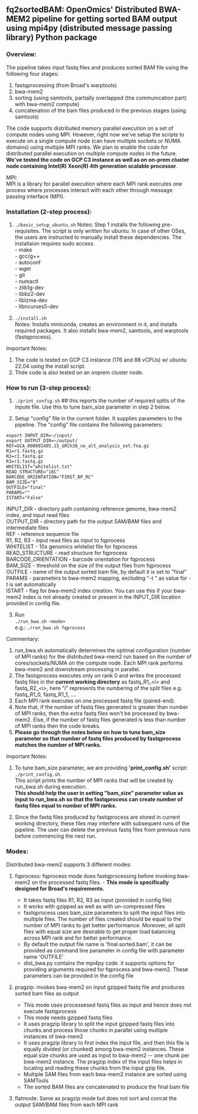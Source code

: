 ## fq2sortedBAM: OpenOmics' Distributed BWA-MEM2 pipeline for getting sorted BAM output using mpi4py (distributed message passing library) Python package
### Overview:
The pipeline takes input fastq files and produces sorted BAM file using the following four stages:  
1. fastqprocessing (from Broad's warptools)  
2. bwa-mem2  
3. sorting (using samtools, partially overlapped (the communication part) with bwa-mem2 compute)  
4. concatenation of the bam files produced in the previous stages (using samtools)  

The code supports distributed memory parallel execution on a set of compute nodes using MPI. However, right now we've setup the scripts to execute on a single compute node (can have multiple sockets or NUMA domains) using multiple MPI ranks. We plan to enable the code for distributed parallel execution on multiple compute nodes in the future.   
**We've tested the code on GCP C3 instance as well as on on-prem cluster node containing Intel(R) Xeon(R) 4th generation scalable processor**.

MPI:  
MPI is a library for parallel execution where each MPI rank executes one process where processes interact with each other through message passing interface (MPI). 


### Installation (2-step process):
1. ```./basic_setup_ubuntu.sh```
Notes: Step 1 installs the following pre-requisites. The script is only written for ubuntu. In case of other OSes, the users are instructed to manually install these dependencies. The installaion requires sudo access.  
       - make  
       - gcc/g++  
       - autoconf  
       - wget  
       - git  
       - numactl  
       - zlib1g-dev  
       - libbz2-dev  
       - liblzma-dev  
       - libncurses5-dev  

2. ```./install.sh```  
Notes:  Installs miniconda, creates an environment in it, and installs required packages. It also installs bwa-mem2, samtools, and warptools (fastqprocess).  

Important Notes:  
1. The code is tested on GCP C3 instance (176 and 88 vCPUs) w/ ubuntu 22.04 using the install script.  
2. Thde code is also tested on an onprem cluster node.  

### How to run (3-step process):  
1. ```./print_config.sh```   ## this reports the number of required splits of the inpute file. Use this to tune bam_size parameter in step 2 below.

2. Setup "config" file in the current folder. It supplies parameters to the pipeline. The "config" file contains the following parameters:  
```
export INPUT_DIR=~/input/
export OUTPUT_DIR=~/output/
REF=GCA_000001405.15_GRCh38_no_alt_analysis_set.fna.gz
R1=r1.fastq.gz
R2=r2.fastq.gz
R3=r3.fastq.gz
WHITELIST="whitelist.txt"
READ_STRUCTURE="16C"
BARCODE_ORIENTATION="FIRST_BP_RC"
BAM_SIZE="9"
OUTFILE="final"
PARAMS=""
ISTART="False"
```

INPUT_DIR - directory path containing reference genome, bwa-mem2 index, and input read files  
OUTPUT_DIR - directory path for the output SAM/BAM files and intermediate files  
REF - reference sequence file  
R1, R2, R3 - input read files as input to fqprocess  
WHITELIST - 10x genomics whitelist file for fqprocess  
READ_STRUCTURE - read structure for fqprocess  
BARCODE_ORIENTATION - barcode orientation for fqprocess  
BAM_SIZE - threshold on the size of the output files from fqprocess  
OUTFILE - name of the output sorted bam file, by default it is set to "final"  
PARAMS - parameters to bwa-mem2 mapping, excluding "-t <threads>" as value for -t is set automatically  
ISTART    - flag for bwa-mem2 index creation. You can use this if your bwa-mem2 index is not already created or present in the INPUT_DIR location provided in config file.  

3. Run  
```./run_bwa.sh <mode>```  
e.g.: ```./run_bwa.sh fqprocess```  

Commentary:  
1. run_bwa.sh automatically determines the optimal configuration (number of MPI ranks) for the distributed bwa-mem2 run based on the number of cores/sockets/NUMA on the compute node. Each MPI rank performs bwa-mem2 and downstream processing in parallel.  
2. The fastqprocess executes only on rank 0 and writes the processed fastq files in the **current working directory** as fastq\_R1\_\<i\> and fastq\_R2\_\<i\>, here "i" represents the numbering of the split files e.g. fastq\_R1\_0, fastq\_R1\_1, ....  
3. Each MPI rank executes on one processed fastq file (paired-end).
4. Note that, if the number of fastq files generated is greater than number of MPI ranks, then the extra fastq files won't be processed by bwa- mem2. Else, if the number of fastq files generated is less than number of MPI ranks then the code breaks.  
5. **Please go through the notes below on how to tune bam_size parameter so that number of fastq files produced by fastqprocess matches the number  of MPI ranks.**  

Important Notes:  
1. To tune bam_size parameter, we are providing **'print_config.sh'** script: ```./print_config.sh```.  
This script prints the number of MPI ranks that will be created by run_bwa.sh during execution.  
**This should help the user in setting "bam_size" parameter value as input to run_bwa.sh so that the fastqprocess can create number of fastq files equal to number of MPI ranks.**   

2. Since the fastq files produced by fastqprocess are stored in current working directory, these files may interfere with subsequent runs of the pipeline. The user can delete the previous fastq files from previous runs before commencing the next run.  

### Modes:  
Distributed bwa-mem2 supports 3 different modes:  
1. fqprocess: fqprocess mode does fastqprocessing before invoking bwa-mem2 on the processed fastq files.   - **This mode is specifically designed for Broad's requirements.**  
   - It takes fastq files R1, R2, R3 as input (provided in config file)  
   - It works with gzipped as well as with un-compressed files  
   - fastqprocess uses bam_size parameters to split the input files into multiple files. The number of files created should be equal to the number of  MPI ranks to get better performance. Moreover, all split files with equal size are desirable to get proper load balancing across MPI rank and for better performance.  
   - By default the output file name is 'final.sorted.bam', it can be provided as command line parameter in config file with parameter name 'OUTFILE'  
   - dist_bwa.py contains the mpi4py code. it supports options for providing arguments required for fqprocess and bwa-mem2. These parameters can be provided in the config file  

2. pragzip: invokes bwa-mem2 on input gzipped fastq file and produces sorted bam files as output
   - This mode uses processesed fastq files as input and hence does not execute fastqprocess
   - This mode needs gzipped fastq files  
   - It uses pragzip library to split the input gzipped fastq files into chunks and process those chunks in parallel using multiple instances of bwa-mem2  
   - It uses pragzip library to first index the input file, and then this file is equally divided (or chunked) among bwa-mem2 instances. These equal size chunks are used as input to bwa-mem2 -- one chunk per bwa-mem2 instance. The pragzip index of the input files helps in locating and reading these chunks from the input gzip file.  
   - Multiple SAM files from each bwa-mem2 instance are sorted using SAMTools  
   - The sorted BAM files are concatenated to produce the final bam file  

4. flatmode: Same as pragzip mode but does not sort and concat the output SAM/BAM files from each MPI rank  
